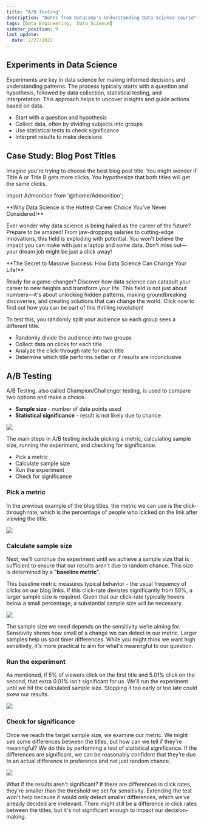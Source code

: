 ```yaml
---
title: "A/B Testing"
description: "Notes from DataCamp's Understanding Data Science Course"
tags: [Data Engineering,  Data Science]
sidebar_position: 9
last_update:
  date: 2/27/2022
---
```



## Experiments in Data Science

Experiments are key in data science for making informed decisions and understanding patterns. The process typically starts with a question and hypothesis, followed by data collection, statistical testing, and interpretation. This approach helps to uncover insights and guide actions based on data.

- Start with a question and hypothesis
- Collect data, often by dividing subjects into groups
- Use statistical tests to check significance
- Interpret results to make decisions

## Case Study: Blog Post Titles

Imagine you're trying to choose the best blog post title. You might wonder if Title A or Title B gets more clicks. You hypothesize that both titles will get the same clicks. 


import Admonition from '@theme/Admonition';

<Admonition type="info" title={null} icon={null}>
  <p> **Why Data Science is the Hottest Career Choice You’ve Never Considered!** </p>
  <p> Ever wonder why data science is being hailed as the career of the future? Prepare to be amazed! From jaw-dropping salaries to cutting-edge innovations, this field is exploding with potential. You won't believe the impact you can make with just a laptop and some data. Don't miss out—your dream job might be just a click away! </p>
</Admonition>

<Admonition type="tip" title={null} icon={null}>
  <p> **The Secret to Massive Success: How Data Science Can Change Your Life!** </p>
  <p> Ready for a game-changer? Discover how data science can catapult your career to new heights and transform your life. This field is not just about numbers—it's about unlocking hidden patterns, making groundbreaking discoveries, and creating solutions that can change the world. Click now to find out how you can be part of this thrilling revolution! </p>
</Admonition>

To test this, you randomly split your audience so each group sees a different title.

- Randomly divide the audience into two groups
- Collect data on clicks for each title
- Analyze the click-through rate for each title
- Determine which title performs better or if results are inconclusive

## A/B Testing

A/B Testing, also called Champion/Challenger testing, is used to compare two options and make a choice. 
- **Sample size** - number of data points used
- **Statistical significance** - result is not likely due to chance

<div class="img-center"> 

![](/img/docs/data-eng-ab-testingg.png)

</div>

The main steps in A/B testing include picking a metric, calculating sample size, running the experiment, and checking for significance.

- Pick a metric
- Calculate sample size
- Run the experiment
- Check for significance

### Pick a metric 

In the previous example of the blog titles, the metric we can use is the click-through rate, which is the percentage of people who lcicked on the link after viewing the title.

<div class="img-center"> 

![](/img/docs/data-engg-sample-size-calculate-pick-a-metric.png)

</div>

### Calculate sample size

Next, we'll continue the experiment until we achieve a sample size that is sufficient to ensure that our results aren't due to random chance. This size is determined by a "**baseline metric**".

This baseline metric measures typical behavior - the usual frequency of clicks on our blog links. If this click-rate deviates significantly from 50%, a larger sample size is required. Given that our click-rate typically hovers below a small percentage, a substantial sample size will be necessary.

<div class="img-center"> 

![](/img/docs/data-engg-calculated-sample-size-if-big-or-small.png)

</div>

The sample size we need depends on the sensitivity we’re aiming for. Sensitivity shows how small of a change we can detect in our metric. Larger samples help us spot tinier differences. While you might think we want high sensitivity, it's more practical to aim for what's meaningful to our question. 

### Run the experiment

As mentioned, if 5% of viewers click on the first title and 5.01% click on the second, that extra 0.01% isn't significant for us. We'll run the experiment until we hit the calculated sample size. Stopping it too early or too late could skew our results.


<div class="img-center"> 

![](/img/docs/data-engg-run-the-experiment.png)

</div>

### Check for significance

Once we reach the target sample size, we examine our metric. We might see some differences between the titles, but how can we tell if they're meaningful? We do this by performing a test of statistical significance. If the differences are significant, we can be reasonably confident that they’re due to an actual difference in preference and not just random chance.

<div class="img-center"> 

![](/img/docs/data-engg-check-for-significance-11.png)

</div>

What if the results aren't significant? If there are differences in click rates, they're smaller than the threshold we set for sensitivity. Extending the test won't help because it would only detect smaller differences, which we’ve already decided are irrelevant. There might still be a difference in click rates between the titles, but it's not significant enough to impact our decision-making.





